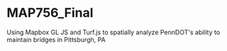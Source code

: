 # MAP756_Final
Using Mapbox GL JS and Turf.js to spatially analyze PennDOT's ability to maintain bridges in Pittsburgh, PA
